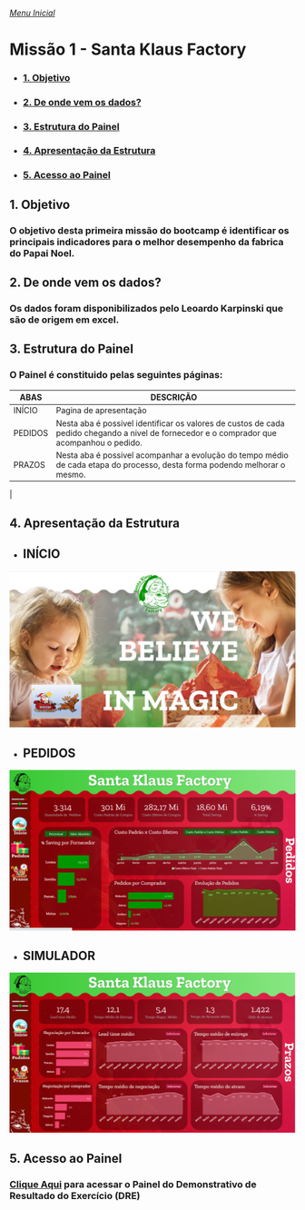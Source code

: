 
###### [Menu Inicial](https://github.com/DaniloRodriigues/Projetos_PowerBI)

# Missão 1 - Santa Klaus Factory

- ### [1. Objetivo](#Link1)
- ### [2. De onde vem os dados?](#Link2)
- ### [3. Estrutura do Painel](#Link3)
- ### [4. Apresentação da Estrutura](#Link4)
- ### [5. Acesso ao Painel](#Link5)

  
  
<a id="link1"></a>
## 1. Objetivo 
### O objetivo desta primeira missão do bootcamp é identificar os principais indicadores para o melhor desempenho da fabrica do Papai Noel.

<a id="link2"></a>
## 2. De onde vem os dados?
### Os dados foram disponibilizados pelo Leoardo Karpinski que são de origem em excel.


<a id="link3"></a>
## 3. Estrutura do Painel
### O Painel é constituido pelas seguintes páginas:  

|ABAS| DESCRIÇÃO |
|--- | -----|
|INÍCIO | Pagina de apresentação
|PEDIDOS | Nesta aba é possivel identificar os valores de custos de cada pedido chegando a nivel de fornecedor e o comprador que acompanhou o pedido.
|PRAZOS| Nesta aba é possivel acompanhar a evolução do tempo médio de cada etapa do processo, desta forma podendo melhorar o mesmo.
| 

<a id="link4"></a>
## 4. Apresentação da Estrutura

- ## INÍCIO
![SCREENSHOT](/Imagens/Santa_Klaus_Inicio.PNG)  

- ## PEDIDOS    
![SCREENSHOT](/Imagens/Santa_Klaus_Pedidos.PNG) 

- ## SIMULADOR
![SCREENSHOT](/Imagens/Santa_Klaus_Prazos.PNG) 


<a id="link5"></a>
## 5. Acesso ao Painel
### [Clique Aqui](https://app.powerbi.com/view?r=eyJrIjoiY2RkYzYzNzUtNjJiZi00NTBkLTllOTYtZmZhZjdjMDdkNDFjIiwidCI6IjViZmM4YjUyLWU2MmEtNGQ1MS05MGQ4LTA5NmFhZTg0Zjg3NSJ9) para acessar o Painel do Demonstrativo de Resultado do Exercício (DRE)